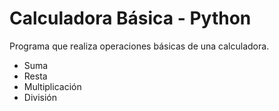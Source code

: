 # Calculadora Básica - Python

Programa que realiza operaciones básicas de una calculadora.

- Suma
- Resta
- Multiplicación
- División